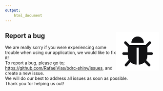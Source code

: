 ```yaml
---
output: 
    html_document
---
```





## Report a bug  <img src="www/bugs_icon.png" align="right" alt="" width="140" />

We are really sorry if you were experiencing some trouble when using our application, we would like to fix it! <br />
To report a bug, please go to; https://github.com/RafaelVias/bdrc-shiny/issues, and create a new issue. <br />
We will do our best to address all issues as soon as possible. <br />
Thank you for helping us out!





